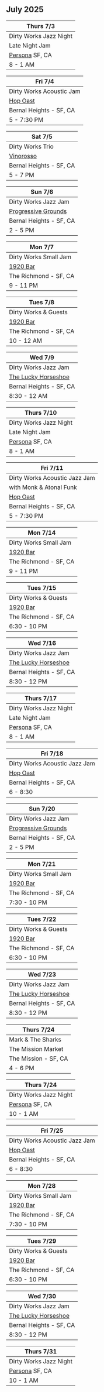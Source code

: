 ## July 2025

| Thurs 7/3
|-
| Dirty Works Jazz Night
| Late Night Jam
| <a href="https://www.persona-sf.com" target="new">Persona</a> SF, CA
| 8 - 1 AM

| Fri 7/4
|-
| Dirty Works Acoustic Jam
| <a href="https://hopoast.com" target="new">Hop Oast</a>
| Bernal Heights - SF, CA
| 5 - 7:30 PM

| Sat 7/5
|-
| Dirty Works Trio
| <a href="https://vinorosso-sf.com" target="new">Vinorosso</a>
| Bernal Heights - SF, CA
| 5 - 7 PM

| Sun 7/6
|-
| Dirty Works Jazz Jam
| <a href="https://progressive-grounds.oursite.top" target="new">Progressive Grounds</a>
| Bernal Heights - SF, CA
| 2 - 5 PM

| Mon 7/7
|-
| Dirty Works Small Jam
| <a href="https://1920bar.square.site" target="new">1920 Bar</a>
| The Richmond - SF, CA
| 9 - 11 PM

| Tues 7/8
|-
| Dirty Works & Guests
| <a href="https://1920bar.square.site" target="new">1920 Bar</a>
| The Richmond - SF, CA
| 10 - 12 AM

| Wed 7/9
|-
| Dirty Works Jazz Jam
| <a href="https://www.theluckyhorseshoebar.com/" target="Shoe">The Lucky Horseshoe</a>
| Bernal Heights - SF, CA
| 8:30 - 12 AM

| Thurs 7/10
|-
| Dirty Works Jazz Night
| Late Night Jam
| <a href="https://www.persona-sf.com" target="new">Persona</a> SF, CA
| 8 - 1 AM

| Fri 7/11
|-
| Dirty Works Acoustic Jazz Jam
| with Monk & Atonal Funk
| <a href="https://hopoast.com" target="new">Hop Oast</a>
| Bernal Heights - SF, CA
| 5 - 7:30 PM

| Mon 7/14
|-
| Dirty Works Small Jam
| <a href="https://1920bar.square.site" target="new">1920 Bar</a>
| The Richmond - SF, CA
| 9 - 11 PM

| Tues 7/15
|-
| Dirty Works & Guests
| <a href="https://1920bar.square.site" target="new">1920 Bar</a>
| The Richmond - SF, CA
| 6:30 - 10 PM

| Wed 7/16
|-
| Dirty Works Jazz Jam
| <a href="https://www.theluckyhorseshoebar.com/" target="Shoe">The Lucky Horseshoe</a>
| Bernal Heights - SF, CA
| 8:30 - 12 PM

| Thurs 7/17
|-
| Dirty Works Jazz Night
| Late Night Jam
| <a href="https://www.persona-sf.com" target="new">Persona</a> SF, CA
| 8 - 1 AM

| Fri 7/18
|-
| Dirty Works Acoustic Jazz Jam
| <a href="https://hopoast.com" target="new">Hop Oast</a>
| Bernal Heights - SF, CA
| 6 - 8:30

| Sun 7/20
|-
| Dirty Works Jazz Jam
| <a href="https://progressive-grounds.oursite.top" target="new">Progressive Grounds</a>
| Bernal Heights - SF, CA
| 2 - 5 PM

| Mon 7/21
|-
| Dirty Works Small Jam
| <a href="https://1920bar.square.site" target="new">1920 Bar</a>
| The Richmond - SF, CA
| 7:30 - 10 PM

| Tues 7/22
|-
| Dirty Works & Guests
| <a href="https://1920bar.square.site" target="new">1920 Bar</a>
| The Richmond - SF, CA
| 6:30 - 10 PM

| Wed 7/23
|-
| Dirty Works Jazz Jam
| <a href="https://www.theluckyhorseshoebar.com/" target="Shoe">The Lucky Horseshoe</a>
| Bernal Heights - SF, CA
| 8:30 - 12 PM

| Thurs 7/24
|-
| Mark & The Sharks
| The Mission Market
| The Mission - SF, CA
| 4 - 6 PM

| Thurs 7/24
|-
| Dirty Works Jazz Night
| <a href="https://www.persona-sf.com" target="new">Persona</a> SF, CA
| 10 - 1 AM

| Fri 7/25
|-
| Dirty Works Acoustic Jazz Jam
| <a href="https://hopoast.com" target="new">Hop Oast</a>
| Bernal Heights - SF, CA
| 6 - 8:30

| Mon 7/28
|-
| Dirty Works Small Jam
| <a href="https://1920bar.square.site" target="new">1920 Bar</a>
| The Richmond - SF, CA
| 7:30 - 10 PM

| Tues 7/29
|-
| Dirty Works & Guests
| <a href="https://1920bar.square.site" target="new">1920 Bar</a>
| The Richmond - SF, CA
| 6:30 - 10 PM

| Wed 7/30
|-
| Dirty Works Jazz Jam
| <a href="https://www.theluckyhorseshoebar.com/" target="Shoe">The Lucky Horseshoe</a>
| Bernal Heights - SF, CA
| 8:30 - 12 PM

| Thurs 7/31
|-
| Dirty Works Jazz Night
| <a href="https://www.persona-sf.com" target="new">Persona</a> SF, CA
| 10 - 1 AM

